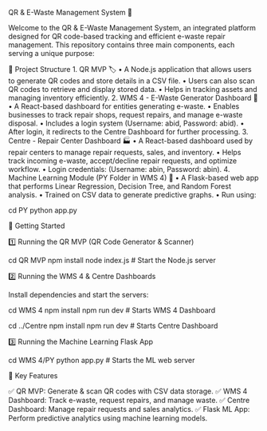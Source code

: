QR & E-Waste Management System 🚀

Welcome to the QR & E-Waste Management System, an integrated platform designed for QR code-based tracking and efficient e-waste repair management. This repository contains three main components, each serving a unique purpose:

📂 Project Structure
	1.	QR MVP 🏷️
	•	A Node.js application that allows users to generate QR codes and store details in a CSV file.
	•	Users can also scan QR codes to retrieve and display stored data.
	•	Helps in tracking assets and managing inventory efficiently.
	2.	WMS 4 - E-Waste Generator Dashboard 🔧
	•	A React-based dashboard for entities generating e-waste.
	•	Enables businesses to track repair shops, request repairs, and manage e-waste disposal.
	•	Includes a login system (Username: abid, Password: abid).
	•	After login, it redirects to the Centre Dashboard for further processing.
	3.	Centre - Repair Center Dashboard 🏭
	•	A React-based dashboard used by repair centers to manage repair requests, sales, and inventory.
	•	Helps track incoming e-waste, accept/decline repair requests, and optimize workflow.
	•	Login credentials: (Username: abin, Password: abin).
	4.	Machine Learning Module (PY Folder in WMS 4) 🤖
	•	A Flask-based web app that performs Linear Regression, Decision Tree, and Random Forest analysis.
	•	Trained on CSV data to generate predictive graphs.
	•	Run using:

cd PY
python app.py

🚀 Getting Started

1️⃣ Running the QR MVP (QR Code Generator & Scanner)

cd QR MVP
npm install
node index.js  # Start the Node.js server

2️⃣ Running the WMS 4 & Centre Dashboards

Install dependencies and start the servers:

cd WMS 4
npm install
npm run dev  # Starts WMS 4 Dashboard

cd ../Centre
npm install
npm run dev  # Starts Centre Dashboard

3️⃣ Running the Machine Learning Flask App

cd WMS 4/PY
python app.py  # Starts the ML web server

🎯 Key Features

✅ QR MVP: Generate & scan QR codes with CSV data storage.
✅ WMS 4 Dashboard: Track e-waste, request repairs, and manage waste.
✅ Centre Dashboard: Manage repair requests and sales analytics.
✅ Flask ML App: Perform predictive analytics using machine learning models.
